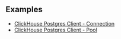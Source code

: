 ## Examples

* [ClickHouse Postgres Client - Connection](clickhouse_postgres_client_demos/tokio/src/conn.rs)
* [ClickHouse Postgres Client - Pool](clickhouse_postgres_client_demos/tokio/src/pool.rs)
